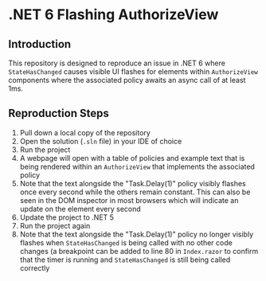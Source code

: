 # .NET 6 Flashing AuthorizeView

## Introduction
This repository is designed to reproduce an issue in .NET 6 where `StateHasChanged` causes visible UI flashes for elements within `AuthorizeView` components where the associated policy awaits an async call of at least 1ms.

## Reproduction Steps
1. Pull down a local copy of the repository
2. Open the solution (`.sln` file) in your IDE of choice
3. Run the project
4. A webpage will open with a table of policies and example text that is being rendered within an `AuthorizeView` that implements the associated policy
5. Note that the text alongside the "Task.Delay(1)" policy visibly flashes once every second while the others remain constant. This can also be seen in the DOM inspector in most browsers which will indicate an update on the element every second
6. Update the project to .NET 5
7. Run the project again
8. Note that the text alongside the "Task.Delay(1)" policy no longer visibly flashes when `StateHasChanged` is being called with no other code changes (a breakpoint can be added to line 80 in `Index.razor` to confirm that the timer is running and `StateHasChanged` is still being called correctly
